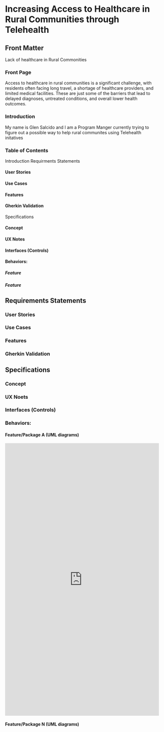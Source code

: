 # Increasing Access to Healthcare in Rural Communities through Telehealth

## Front Matter
Lack of healthcare in Rural Commonities
### Front Page
Access to healthcare in rural communities is a significant challenge, with residents often facing long travel, a shortage of healthcare providers, and limited medical facilities. These are just some of the barriers that lead to delayed diagnoses, untreated conditions, and overall lower health outcomes.
### Introduction
My name is Glen Salcido and I am a Program Manger currently trying to figure out a possible way to help rural communites using Telehealth initatives
### Table of Contents
Introduction
Requirments Statements
  #### User Stories
  
  #### Use Cases
  #### Features
  #### Gherkin Validation
Specifications
  #### Concept
  #### UX Notes
  #### Interfaces (Controls)
  #### Behaviors:
##### Feature
##### Feature

## Requirements Statements
### User Stories
### Use Cases
### Features
### Gherkin Validation

## Specifications
### Concept
### UX Noets
### Interfaces (Controls)
### Behaviors:
#### Feature/Package A (UML diagrams)

<iframe frameborder="0" style="width:100%;height:890px;" src="https://viewer.diagrams.net/?tags=%7B%7D&lightbox=1&highlight=0000ff&edit=_blank&layers=1&nav=1#G1p5MedJSSq2HX1Yaw_ysOKIyPjV6K2zmF">
  
</iframe>

#### Feature/Package N (UML diagrams)
